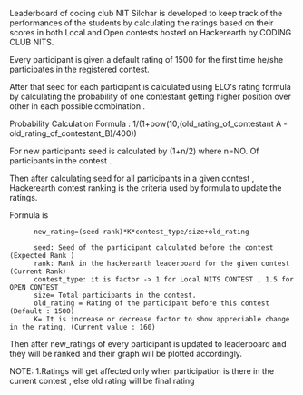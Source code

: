 Leaderboard of coding club NIT Silchar is developed to keep track of the performances of the students by calculating 
the ratings based on their scores in both Local and Open contests hosted on Hackerearth by CODING CLUB NITS.

Every participant is given a default rating of 1500 for the first time he/she participates in the registered contest.

After that seed for each participant is calculated using ELO's rating formula by calculating the probability of one contestant getting 
higher position over other in each possible combination .

Probability Calculation Formula : 1/(1+pow(10,(old_rating_of_contestant A - old_rating_of_contestant_B)/400))

For new participants seed is calculated by (1+n/2) where n=NO. Of participants in the contest .

Then after calculating seed for all participants in a given contest , Hackerearth contest ranking is the criteria used by formula to 
update the ratings.

Formula is 

          new_rating=(seed-rank)*K*contest_type/size+old_rating
          
          seed: Seed of the participant calculated before the contest (Expected Rank )
          rank: Rank in the hackerearth leaderboard for the given contest (Current Rank)
          contest_type: it is factor -> 1 for Local NITS CONTEST , 1.5 for OPEN CONTEST
          size= Total participants in the contest.
          old_rating = Rating of the participant before this contest (Default : 1500)
          K= It is increase or decrease factor to show appreciable change in the rating, (Current value : 160)
          
Then after new_ratings of every participant is updated to leaderboard and they will be ranked and their graph will be plotted
accordingly.

NOTE: 1.Ratings will get affected only when participation is there in the current contest , else old rating will be final rating
      
